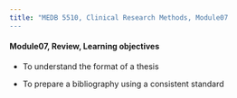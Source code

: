 ```yaml
---
title: "MEDB 5510, Clinical Research Methods, Module07
---
```


#### Module07, Review, Learning objectives

+ To understand the format of a thesis

+ To prepare a bibliography using a consistent standard
